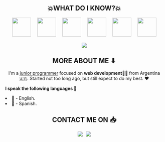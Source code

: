 <h2 style="text-align: center;"> 💥WHAT DO I KNOW?💥 </h2>

<div style="display: flex; justify-content: center; gap:20px;">
  <img src="https://user-images.githubusercontent.com/25181517/192158954-f88b5814-d510-4564-b285-dff7d6400dad.png" width="60px">
  <img src="https://user-images.githubusercontent.com/25181517/183898674-75a4a1b1-f960-4ea9-abcb-637170a00a75.png" width="60px">
  <img src="https://user-images.githubusercontent.com/25181517/117447155-6a868a00-af3d-11eb-9cfe-245df15c9f3f.png" width="60px">
  <img src="https://user-images.githubusercontent.com/25181517/183568594-85e280a7-0d7e-4d1a-9028-c8c2209e073c.png" width="60px">
  <img src="https://user-images.githubusercontent.com/25181517/183897015-94a058a6-b86e-4e42-a37f-bf92061753e5.png" width="60px">
  <img src="https://user-images.githubusercontent.com/25181517/183896128-ec99105a-ec1a-4d85-b08b-1aa1620b2046.png" width="60px">
</div>

<p style="text-align: center; margin:20px;">
  <img src="https://github-readme-stats.vercel.app/api/top-langs/?username=Aragon-Joaquin&layout=compact">
</p>

<h2 style="text-align: center;"> MORE ABOUT ME ⬇</h2>
<p style="text-align:center;">
I'm a <u>junior programmer</u> focused on <b>web development🙇‍♂️</b> from Argentina 🇦🇷. Started not too long ago, but still expect to do my best. ❤
<p>
<span style="">
<b>I speak the following languages 🌟</b>
<li>📘 - English.</li>
<li>📕 - Spanish.</li>
</span>

<h2 style="text-align: center;"> CONTACT ME ON 📥</h2>
<div style="display: flex; justify-content: center; gap:10px;">
  <a href="www.linkedin.com/in/aragon-joaquin" target="_blank"><img src="https://img.shields.io/badge/LinkedIn-True?style=for-the-badge&logoColor=%235865F2&label=LinkedIn&color=%230A66C2"></a>
  <a><img src="https://img.shields.io/badge/aragon2004-Username?style=for-the-badge&logo=discord&label=Discord&color=%235865F2"></a>
</div>

<!---
Aragon-Joaquin/Aragon-Joaquin is a ✨ special ✨ repository because its `README.md` (this file) appears on your GitHub profile.
You can click the Preview link to take a look at your changes.
--->

